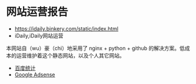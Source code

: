 # 网站运营报告
- https://idaily.binkery.com/static/index.html
- iDaily,iDaily网站运营


本网站自（wu）豪（chi）地采用了 nginx + python + github 的解决方案。低成本的运营维护着这个静态网站，以及个人其它网站。


 - [百度统计](https://tongji.baidu.com)
 - [Google Adsense](https://www.google.com/adsense/new/u/0/pub-5264794978178106/home)
